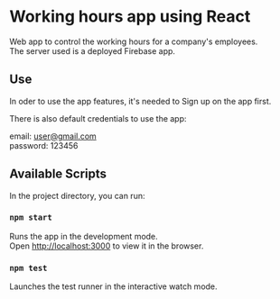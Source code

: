 # Working hours app using React
Web app to control the working hours for a company's employees.\
The server used is a deployed Firebase app.

## Use
In oder to use the app features, it's needed to Sign up on the app first.

There is also default credentials to use the app:

email: user@gmail.com\
password: 123456

## Available Scripts

In the project directory, you can run:

### `npm start`

Runs the app in the development mode.\
Open [http://localhost:3000](http://localhost:3000) to view it in the browser.


### `npm test`

Launches the test runner in the interactive watch mode.
